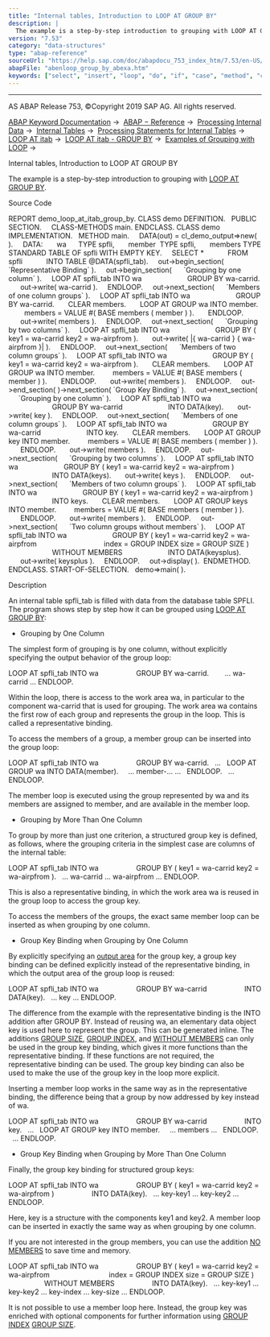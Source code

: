 ```yaml
---
title: "Internal tables, Introduction to LOOP AT GROUP BY"
description: |
  The example is a step-by-step introduction to grouping with LOOP AT GROUP BY(https://help.sap.com/doc/abapdocu_753_index_htm/7.53/en-US/abaploop_at_itab_group_by.htm). Source Code REPORT demo_loop_at_itab_group_by. CLASS demo DEFINITION. PUBLIC SECTION. CLASS-METHODS main. ENDCLASS. CLASS dem
version: "7.53"
category: "data-structures"
type: "abap-reference"
sourceUrl: "https://help.sap.com/doc/abapdocu_753_index_htm/7.53/en-US/abenloop_group_by_abexa.htm"
abapFile: "abenloop_group_by_abexa.htm"
keywords: ["select", "insert", "loop", "do", "if", "case", "method", "class", "data", "internal-table", "abenloop", "group", "abexa"]
---
```


* * *

AS ABAP Release 753, ©Copyright 2019 SAP AG. All rights reserved.

[ABAP Keyword Documentation](https://help.sap.com/doc/abapdocu_753_index_htm/7.53/en-US/abenabap.htm) →  [ABAP − Reference](https://help.sap.com/doc/abapdocu_753_index_htm/7.53/en-US/abenabap_reference.htm) →  [Processing Internal Data](https://help.sap.com/doc/abapdocu_753_index_htm/7.53/en-US/abenabap_data_working.htm) →  [Internal Tables](https://help.sap.com/doc/abapdocu_753_index_htm/7.53/en-US/abenitab.htm) →  [Processing Statements for Internal Tables](https://help.sap.com/doc/abapdocu_753_index_htm/7.53/en-US/abentable_processing_statements.htm) →  [LOOP AT itab](https://help.sap.com/doc/abapdocu_753_index_htm/7.53/en-US/abaploop_at_itab_variants.htm) →  [LOOP AT itab - GROUP BY](https://help.sap.com/doc/abapdocu_753_index_htm/7.53/en-US/abaploop_at_itab_group_by.htm) →  [Examples of Grouping with LOOP](https://help.sap.com/doc/abapdocu_753_index_htm/7.53/en-US/abenloop_group_by_abexas.htm) → 

Internal tables, Introduction to LOOP AT GROUP BY

The example is a step-by-step introduction to grouping with [LOOP AT GROUP BY](https://help.sap.com/doc/abapdocu_753_index_htm/7.53/en-US/abaploop_at_itab_group_by.htm).

Source Code

REPORT demo\_loop\_at\_itab\_group\_by.
CLASS demo DEFINITION.
  PUBLIC SECTION.
    CLASS-METHODS main.
ENDCLASS.
CLASS demo IMPLEMENTATION.
  METHOD main.
    DATA(out) = cl\_demo\_output=>new( ).
    DATA:
      wa      TYPE spfli,
      member  TYPE spfli,
      members TYPE STANDARD TABLE OF spfli WITH EMPTY KEY.
    SELECT \*
           FROM spfli
           INTO TABLE @DATA(spfli\_tab).
    out->begin\_section( \`Representative Binding\` ).
    out->begin\_section(
     \`Grouping by one column\` ).
    LOOP AT spfli\_tab INTO wa
                      GROUP BY wa-carrid.
      out->write( wa-carrid ).
    ENDLOOP.
    out->next\_section(
     \`Members of one column groups\` ).
    LOOP AT spfli\_tab INTO wa
                      GROUP BY wa-carrid.
      CLEAR members.
      LOOP AT GROUP wa INTO member.
        members = VALUE #( BASE members ( member ) ).
      ENDLOOP.
      out->write( members ).
    ENDLOOP.
    out->next\_section(
     \`Grouping by two columns\` ).
    LOOP AT spfli\_tab INTO wa
                      GROUP BY ( key1 = wa-carrid key2 = wa-airpfrom ).
      out->write( |{ wa-carrid } { wa-airpfrom }| ).
    ENDLOOP.
    out->next\_section(
     \`Members of two column groups\` ).
    LOOP AT spfli\_tab INTO wa
                      GROUP BY ( key1 = wa-carrid key2 = wa-airpfrom ).
      CLEAR members.
      LOOP AT GROUP wa INTO member.
        members = VALUE #( BASE members ( member ) ).
      ENDLOOP.
      out->write( members ).
    ENDLOOP.
    out->end\_section( )->next\_section( \`Group Key Binding\` ).
    out->next\_section(
     \`Grouping by one column\` ).
    LOOP AT spfli\_tab INTO wa
                      GROUP BY wa-carrid
                      INTO DATA(key).
      out->write( key ).
    ENDLOOP.
    out->next\_section(
     \`Members of one column groups\` ).
    LOOP AT spfli\_tab INTO wa
                      GROUP BY wa-carrid
                      INTO key.
      CLEAR members.
      LOOP AT GROUP key INTO member.
        members = VALUE #( BASE members ( member ) ).
      ENDLOOP.
      out->write( members ).
    ENDLOOP.
    out->next\_section(
     \`Grouping by two columns\` ).
    LOOP AT spfli\_tab INTO wa
                      GROUP BY ( key1 = wa-carrid key2 = wa-airpfrom )
                      INTO DATA(keys).
      out->write( keys ).
    ENDLOOP.
    out->next\_section(
     \`Members of two column groups\` ).
    LOOP AT spfli\_tab INTO wa
                      GROUP BY ( key1 = wa-carrid key2 = wa-airpfrom )
                      INTO keys.
      CLEAR members.
      LOOP AT GROUP keys INTO member.
        members = VALUE #( BASE members ( member ) ).
      ENDLOOP.
      out->write( members ).
    ENDLOOP.
    out->next\_section(
     \`Two column groups without members\` ).
    LOOP AT spfli\_tab INTO wa
                      GROUP BY ( key1 = wa-carrid key2 = wa-airpfrom
                                 index = GROUP INDEX size = GROUP SIZE )
                      WITHOUT MEMBERS
                      INTO DATA(keysplus).
      out->write( keysplus ).
    ENDLOOP.
    out->display( ).  ENDMETHOD.
ENDCLASS.
START-OF-SELECTION.
  demo=>main( ).

Description

An internal table spfli\_tab is filled with data from the database table SPFLI. The program shows step by step how it can be grouped using [LOOP AT GROUP BY](https://help.sap.com/doc/abapdocu_753_index_htm/7.53/en-US/abaploop_at_itab_group_by.htm):

-   Grouping by One Column

The simplest form of grouping is by one column, without explicitly specifying the output behavior of the group loop:

LOOP AT spfli\_tab INTO wa
                  GROUP BY wa-carrid.
       ... wa-carrid ...
ENDLOOP.

Within the loop, there is access to the work area wa, in particular to the component wa-carrid that is used for grouping. The work area wa contains the first row of each group and represents the group in the loop. This is called a representative binding.

To access the members of a group, a member group can be inserted into the group loop:

LOOP AT spfli\_tab INTO wa
                  GROUP BY wa-carrid.
  ...
  LOOP AT GROUP wa INTO DATA(member).
    ... member-... ...
  ENDLOOP.
  ...
ENDLOOP.

The member loop is executed using the group represented by wa and its members are assigned to member, and are available in the member loop.

-   Grouping by More Than One Column

To group by more than just one criterion, a structured group key is defined, as follows, where the grouping criteria in the simplest case are columns of the internal table:

LOOP AT spfli\_tab INTO wa
                  GROUP BY ( key1 = wa-carrid key2 = wa-airpfrom ).
  ... wa-carrid ... wa-airpfrom ...
ENDLOOP.

This is also a representative binding, in which the work area wa is reused in the group loop to access the group key.

To access the members of the groups, the exact same member loop can be inserted as when grouping by one column.

-   Group Key Binding when Grouping by One Column

By explicitly specifying an [output area](https://help.sap.com/doc/abapdocu_753_index_htm/7.53/en-US/abaploop_at_itab_group_by_binding.htm) for the group key, a group key binding can be defined explicitly instead of the representative binding, in which the output area of the group loop is reused:

LOOP AT spfli\_tab INTO wa
                  GROUP BY wa-carrid
                  INTO DATA(key).
  ... key ...
ENDLOOP.

The difference from the example with the representative binding is the INTO addition after GROUP BY. Instead of reusing wa, an elementary data object key is used here to represent the group. This can be generated inline. The additions [GROUP SIZE](https://help.sap.com/doc/abapdocu_753_index_htm/7.53/en-US/abaploop_at_itab_group_by_key.htm), [GROUP INDEX](https://help.sap.com/doc/abapdocu_753_index_htm/7.53/en-US/abaploop_at_itab_group_by_key.htm), and [WITHOUT MEMBERS](https://help.sap.com/doc/abapdocu_753_index_htm/7.53/en-US/abaploop_at_itab_group_by.htm) can only be used in the group key binding, which gives it more functions than the representative binding. If these functions are not required, the representative binding can be used. The group key binding can also be used to make the use of the group key in the loop more explicit.

Inserting a member loop works in the same way as in the representative binding, the difference being that a group by now addressed by key instead of wa.

LOOP AT spfli\_tab INTO wa
                  GROUP BY wa-carrid
                  INTO key.
  ...
  LOOP AT GROUP key INTO member.
    ... members ...
  ENDLOOP.
  ...
ENDLOOP.

-   Group Key Binding when Grouping by More Than One Column

Finally, the group key binding for structured group keys:

LOOP AT spfli\_tab INTO wa
                  GROUP BY ( key1 = wa-carrid key2 = wa-airpfrom )
                  INTO DATA(key).
  ... key-key1 ... key-key2 ...
ENDLOOP.

Here, key is a structure with the components key1 and key2. A member loop can be inserted in exactly the same way as when grouping by one column.

If you are not interested in the group members, you can use the addition [NO MEMBERS](https://help.sap.com/doc/abapdocu_753_index_htm/7.53/en-US/abaploop_at_itab_group_by.htm) to save time and memory.

LOOP AT spfli\_tab INTO wa
                  GROUP BY ( key1 = wa-carrid key2 = wa-airpfrom
                             index = GROUP INDEX size = GROUP SIZE )
                  WITHOUT MEMBERS
                  INTO DATA(key).
  ... key-key1 ... key-key2 ... key-index ... key-size ...
ENDLOOP.

It is not possible to use a member loop here. Instead, the group key was enriched with optional components for further information using [GROUP INDEX](https://help.sap.com/doc/abapdocu_753_index_htm/7.53/en-US/abaploop_at_itab_group_by_key.htm) [GROUP SIZE](https://help.sap.com/doc/abapdocu_753_index_htm/7.53/en-US/abaploop_at_itab_group_by_key.htm).